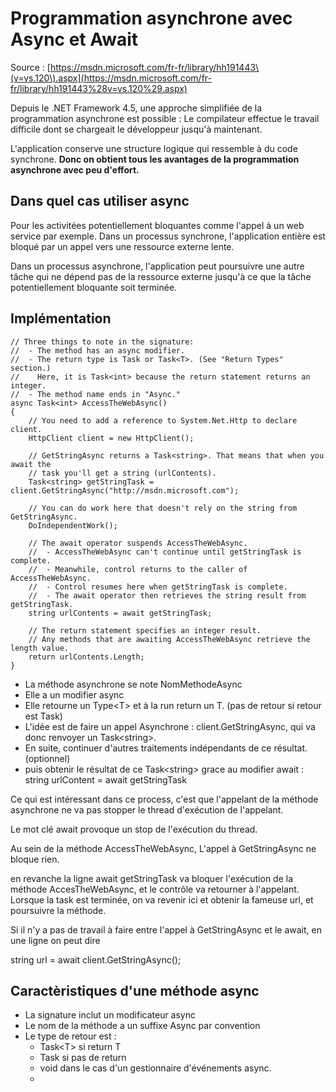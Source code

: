 # Programmation asynchrone avec Async et Await

Source : [https://msdn.microsoft.com/fr-fr/library/hh191443\(v=vs.120\).aspx](https://msdn.microsoft.com/fr-fr/library/hh191443%28v=vs.120%29.aspx)

Depuis le .NET Framework 4.5, une approche simplifiée de la programmation asynchrone est possible : Le compilateur effectue le travail difficile dont se chargeait le développeur jusqu'à maintenant.

L'application conserve une structure logique qui ressemble à du code synchrone. **Donc on obtient tous les avantages de la programmation asynchrone avec peu d'effort.**

## Dans quel cas utiliser async

Pour les activitées potentiellement bloquantes comme l'appel à un web service par exemple. Dans un processus synchrone, l'application entière est bloqué par un appel vers une ressource externe lente.

Dans un processus asynchrone, l'application peut poursuivre une autre tâche qui ne dépend pas de la ressource externe jusqu'à ce que la tâche potentiellement bloquante soit terminée.

## Implémentation

```
// Three things to note in the signature: 
//  - The method has an async modifier.  
//  - The return type is Task or Task<T>. (See "Return Types" section.)
//    Here, it is Task<int> because the return statement returns an integer. 
//  - The method name ends in "Async."
async Task<int> AccessTheWebAsync()
{ 
    // You need to add a reference to System.Net.Http to declare client.
    HttpClient client = new HttpClient();

    // GetStringAsync returns a Task<string>. That means that when you await the 
    // task you'll get a string (urlContents).
    Task<string> getStringTask = client.GetStringAsync("http://msdn.microsoft.com");

    // You can do work here that doesn't rely on the string from GetStringAsync.
    DoIndependentWork();

    // The await operator suspends AccessTheWebAsync. 
    //  - AccessTheWebAsync can't continue until getStringTask is complete. 
    //  - Meanwhile, control returns to the caller of AccessTheWebAsync. 
    //  - Control resumes here when getStringTask is complete.  
    //  - The await operator then retrieves the string result from getStringTask. 
    string urlContents = await getStringTask;

    // The return statement specifies an integer result. 
    // Any methods that are awaiting AccessTheWebAsync retrieve the length value. 
    return urlContents.Length;
}
```

* La méthode asynchrone se note NomMethodeAsync
* Elle a un modifier async
* Elle retourne un Type&lt;T&gt; et à la run return un T. \(pas de retour si retour est Task\)
* L'idée est de faire un appel Asynchrone : client.GetStringAsync, qui va donc renvoyer un Task&lt;string&gt;.
* En suite, continuer d'autres traitements indépendants de ce résultat. \(optionnel\)
* puis obtenir le résultat de ce Task&lt;string&gt; grace au modifier await : string urlContent = await getStringTask

Ce qui est intéressant dans ce process, c'est que l'appelant de la méthode asynchrone ne va pas stopper le thread d'exécution de l'appelant.

Le mot clé await provoque un stop de l'exécution du thread.

Au sein de la méthode AccessTheWebAsync, L'appel à GetStringAsync ne bloque rien.

en revanche la ligne await getStringTask va bloquer l'exécution de la méthode AccesTheWebAsync, et le contrôle va retourner à l'appelant. Lorsque la task est terminée, on va revenir ici et obtenir la fameuse url, et poursuivre la méthode.

Si il n'y a pas de travail à faire entre l'appel à GetStringAsync et le await, en une ligne on peut dire

string url = await client.GetStringAsync\(\);

## Caractèristiques d'une méthode async

* La signature inclut un modificateur async
* Le nom de la méthode a un suffixe Async par convention
* Le type de retour est :
  * Task&lt;T&gt; si return T
  * Task si pas de return
  * void dans le cas d'un gestionnaire d'événements async.
  * 



